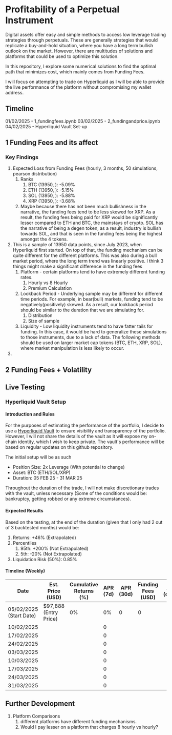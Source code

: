 # Profitability of a Perpetual Instrument
Digital assets offer easy and simple methods to access low leverage trading strategies through perpetuals. These are generally strategies that would replicate a buy-and-hold situation, where you have a long term bullish outlook on the market. However, there are multitudes of solutions and platforms that could be used to optimize this solution.

In this repository, I explore some numerical solutions to find the optimal path that minimizes cost, which mainly comes from Funding Fees.

I will focus on attempting to trade on Hyperliquid as I will be able to provide the live performance of the platform without compromising my wallet address.

## Timeline
01/02/2025 - 1_fundingfees.ipynb 
03/02/2025 - 2_fundingandprice.ipynb
04/02/2025 - Hyperliquid Vault Set-up
## 1 Funding Fees and its affect
### Key Findings
1. Expected Loss from Funding Fees (hourly, 3 months, 50 simulations, pearson distribution)
   1. Ranks
      1. BTC (13950, ): -5.09%
      2. ETH (13950, ): -5.15%
      3. SOL (13950, ): -5.88%
      4. XRP (13950, ): -3.68%
   2. Maybe because there has not been much bullishness in the narrative, the funding fees tend to be less skewed for XRP. As a result, the funding fees being paid for XRP would be significantly lesser compared to ETH and BTC, the mainstays of crypto. SOL has the narrative of being a degen token, as a result, industry is bullish towards SOL, and that is seen in the funding fees being the highest amongst the 4 tokens. 
2. This is a sample of 13950 data points, since July 2023, when Hyperliquid first started. On top of that, the funding mechanism can be quite different for the different platforms. This was also during a bull market period, where the long term trend was linearly positive. I think 3 things might make a significant difference in the funding fees
   1. Platform - certain platforms tend to have extremely different funding rates.
      1. Hourly vs 8 Hourly
      2. Premium Calculation 
   2. Lookback Period - Underlying sample may be different for different time periods. For example, in bear(bull) markets, funding tend to be negatively(positively) skewed. As a result, our lookback period should be similar to the duration that we are simulating for.
      1. Distribution
      2. Size of sample
   3. Liquidity - Low liquidity instruments tend to have fatter tails for funding. In this case, it would be hard to generalize these simulations to those instruments, due to a lack of data. The following methods should be used on larger market cap tokens (BTC, ETH, XRP, SOL), where market manipulation is less likely to occur. 
3. 

## 2 Funding Fees + Volatility

## Live Testing
### Hyperliquid Vault Setup

#### Introduction and Rules
For the purposes of estimating the performance of the portfolio, I decide to use a [Hyperliquid Vault](https://hyperliquid.gitbook.io/hyperliquid-docs/vaults) to ensure visibility and transparency of the portfolio. However, I will not share the details of the vault as it will expose my on-chain identity, which I wish to keep private. The vault's performance will be based on regular updates on this github repository.

The initial setup will be as such
- Position Size: 2x Leverage (With potential to change)
- Asset: BTC (ETH/SOL/XRP)
- Duration: 05 FEB 25 - 31 MAR 25

Throughout the duration of the trade, I will not make discretionary trades with the vault, unless necessary (Some of the conditions would be: bankruptcy, getting robbed or any extreme circumstances).

#### Expected Results
Based on the testing, at the end of the duration (given that I only had 2 out of 3 backtested months) would be:
1. Returns: +46% (Extrapolated) 
2. Percentiles
   1. 95th: +200% (Not Extrapolated)
   2. 5th: -20% (Not Extrapolated)
3. Liquidation Risk (50%): 0.85%

#### Timeline (Weekly)
| Date | Est. Price (USD) | Cumulative Returns (%) | APR (7d) | APR (30d) | Funding Fees (USD) | Age (days) | 
|-|-|-|-|-|-|-|
|05/02/2025 (Start Date)| $97,888 (Entry Price) |0%|0%|0|0||
|10/02/2025|||0||||
|17/02/2025|||0||||
|24/02/2025|||0||||
|03/03/2025|||0||||
|10/03/2025|||0||||
|17/03/2025|||0||||
|24/03/2025|||0||||
|31/03/2025|||0||||

## Further Development
1. Platform Comparisons
   1. different platforms have different funding mechanisms. 
   2. Would I pay lesser on a platform that charges 8 hourly vs hourly?
